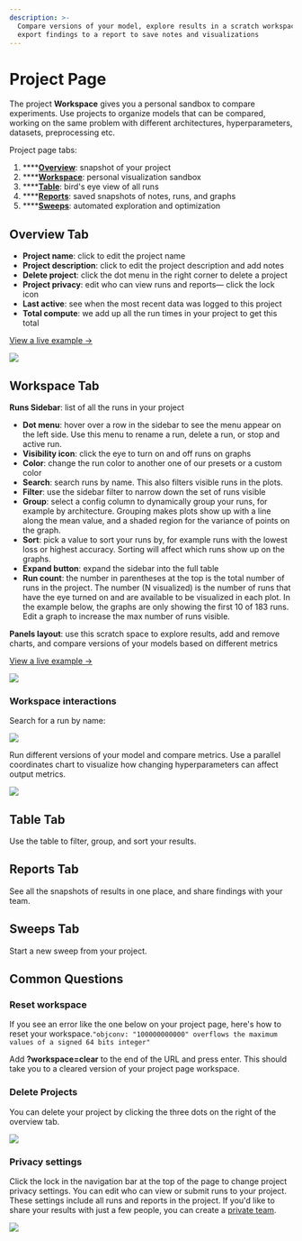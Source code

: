 ```yaml
---
description: >-
  Compare versions of your model, explore results in a scratch workspace, and
  export findings to a report to save notes and visualizations
---
```


# Project Page

The project **Workspace** gives you a personal sandbox to compare experiments. Use projects to organize models that can be compared, working on the same problem with different architectures, hyperparameters, datasets, preprocessing etc.

Project page tabs:

1. \*\*\*\*[**Overview**](project-page.md#overview-tab): snapshot of your project
2. \*\*\*\*[**Workspace**](project-page.md#workspace-tab): personal visualization sandbox
3. \*\*\*\*[**Table**](project-page.md#table-tab): bird's eye view of all runs
4. \*\*\*\*[**Reports**](project-page.md#reports-tab): saved snapshots of notes, runs, and graphs
5. \*\*\*\*[**Sweeps**](project-page.md#sweeps-tab): automated exploration and optimization

## Overview Tab

* **Project name**: click to edit the project name
* **Project description**: click to edit the project description and add notes
* **Delete project**: click the dot menu in the right corner to delete a project
* **Project privacy**: edit who can view runs and reports— click the lock icon
* **Last active**: see when the most recent data was logged to this project
* **Total compute**: we add up all the run times in your project to get this total

[View a live example →](https://app.wandb.ai/example-team/sweep-demo/overview)

![](../../.gitbook/assets/image%20%2820%29.png)

## Workspace Tab

**Runs Sidebar**: list of all the runs in your project

* **Dot menu**: hover over a row in the sidebar to see the menu appear on the left side. Use this menu to rename a run, delete a run, or stop and active run.
* **Visibility icon**: click the eye to turn on and off runs on graphs
* **Color**: change the run color to another one of our presets or a custom color
* **Search**: search runs by name. This also filters visible runs in the plots.
* **Filter**: use the sidebar filter to narrow down the set of runs visible
* **Group**: select a config column to dynamically group your runs, for example by architecture. Grouping makes plots show up with a line along the mean value, and a shaded region for the variance of points on the graph.
* **Sort**: pick a value to sort your runs by, for example runs with the lowest loss or highest accuracy. Sorting will affect which runs show up on the graphs.
* **Expand button**: expand the sidebar into the full table
* **Run count**: the number in parentheses at the top is the total number of runs in the project. The number \(N visualized\) is the number of runs that have the eye turned on and are available to be visualized in each plot. In the example below, the graphs are only showing the first 10 of 183 runs. Edit a graph to increase the max number of runs visible.

**Panels layout**: use this scratch space to explore results, add and remove charts, and compare versions of your models based on different metrics

[View a live example →](https://app.wandb.ai/example-team/sweep-demo)

![](../../.gitbook/assets/image%20%2823%29.png)

### Workspace interactions

Search for a run by name:

![](../../.gitbook/assets/2020-02-21-13.51.26.gif)



Run different versions of your model and compare metrics. Use a parallel coordinates chart to visualize how changing hyperparameters can affect output metrics.

![](../../.gitbook/assets/image%20%2856%29.png)



## Table Tab

Use the table to filter, group, and sort your results.

## Reports Tab

See all the snapshots of results in one place, and share findings with your team.

## Sweeps Tab

Start a new sweep from your project.

## Common Questions

### Reset workspace

If you see an error like the one below on your project page, here's how to reset your workspace.`"objconv: "100000000000" overflows the maximum values of a signed 64 bits integer"` 

Add **?workspace=clear** to the end of the URL and press enter. This should take you to a cleared version of your project page workspace.

### Delete Projects

You can delete your project by clicking the three dots on the right of the overview tab.

![](../../.gitbook/assets/howto-delete-project.gif)

### Privacy settings

Click the lock in the navigation bar at the top of the page to change project privacy settings. You can edit who can view or submit runs to your project. These settings include all runs and reports in the project. If you'd like to share your results with just a few people, you can create a [private team](../features/teams.md).

![](../../.gitbook/assets/image%20%2854%29.png)

